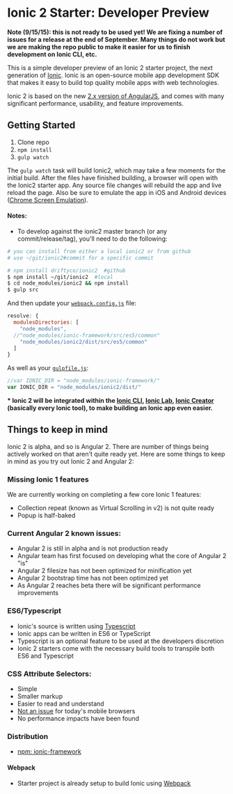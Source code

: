 # Ionic 2 Starter: Developer Preview

**Note (9/15/15): this is not ready to be used yet! We are fixing a number of issues for a release at the end of September. Many things do not work but we are making the repo public to make it easier for us to finish development on Ionic CLI, etc.**

This is a simple developer preview of an Ionic 2 starter project, the next generation of [Ionic](http://ionicframework.com/). Ionic is an open-source mobile app development SDK that makes it easy to build top quality mobile apps with web technologies.

Ionic 2 is based on the new [2.x version of AngularJS](https://angular.io/), and comes with many significant performance, usability, and feature improvements.


## Getting Started

1. Clone repo
2. `npm install`
3. `gulp watch`

The `gulp watch` task will build Ionic2, which may take a few moments for the initial build. After the files have finished building, a browser will open with the Ionic2 starter app. Any source file changes will rebuild the app and live reload the page. Also be sure to emulate the app in iOS and Android devices ([Chrome Screen Emulation](https://developer.chrome.com/devtools/docs/device-mode#screen-emulator)).

#### Notes:
- To develop against the ionic2 master branch (or any commit/release/tag), you'll need to do the following:
```bash
# you can install from either a local ionic2 or from github
# use ~/git/ionic2#commit for a specific commit

# npm install driftyco/ionic2  #github
$ npm install ~/git/ionic2  #local
$ cd node_modules/ionic2 && npm install
$ gulp src
```
And then update your [`webpack.config.js`](https://github.com/driftyco/ionic2-starter/blob/master/webpack.config.js#L32) file:
```js
resolve: {
  modulesDirectories: [
    "node_modules",
  //"node_modules/ionic-framework/src/es5/common"
    "node_modules/ionic2/dist/src/es5/common"
  ]
}
```
As well as your [`gulpfile.js`](https://github.com/driftyco/ionic2-starter/blob/master/gulpfile.js#L19):
```js
//var IONIC_DIR = "node_modules/ionic-framework/"
var IONIC_DIR = "node_modules/ionic2/dist/"
```


__* Ionic 2 will be integrated within the [Ionic CLI](https://www.npmjs.com/package/ionic), [Ionic Lab](http://lab.ionic.io/), [Ionic Creator](http://creator.ionic.io/) (basically every Ionic tool), to make building an Ionic app even easier.__

## Things to keep in mind

Ionic 2 is alpha, and so is Angular 2. There are number of things being actively worked on that aren't quite ready yet. Here are some things to keep in mind as you try out Ionic 2 and Angular 2:

### Missing Ionic 1 features

We are currently working on completing a few core Ionic 1 features:

- Collection repeat (known as Virtual Scrolling in v2) is not quite ready
- Popup is half-baked


### Current Angular 2 known issues:

- Angular 2 is still in alpha and is not production ready
- Angular team has first focused on developing what the core of Angular 2 "is"
- Angular 2 filesize has not been optimized for minification yet
- Angular 2 bootstrap time has not been optimized yet
- As Angular 2 reaches beta there will be significant performance improvements


### ES6/Typescript

- Ionic's source is written using [Typescript](http://www.typescriptlang.org/)
- Ionic apps can be written in ES6 or TypeScript
- Typescript is an optional feature to be used at the developers discretion
- Ionic 2 starters come with the necessary build tools to transpile both ES6 and Typescript


### CSS Attribute Selectors:

- Simple
- Smaller markup
- Easier to read and understand
- [Not an issue](https://twitter.com/paul_irish/status/311610425617838081) for today's mobile browsers
- No performance impacts have been found


### Distribution

 - [npm: ionic-framework](https://www.npmjs.com/package/ionic-framework)


#### Webpack

- Starter project is already setup to build Ionic using [Webpack](http://webpack.github.io/)
